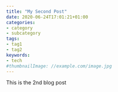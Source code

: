 ```yaml
---
title: "My Second Post"
date: 2020-06-24T17:01:21+01:00
categories:
- category
- subcategory
tags:
- tag1
- tag2
keywords:
- tech
#thumbnailImage: //example.com/image.jpg
---
```


<!--more-->


This is the 2nd blog post